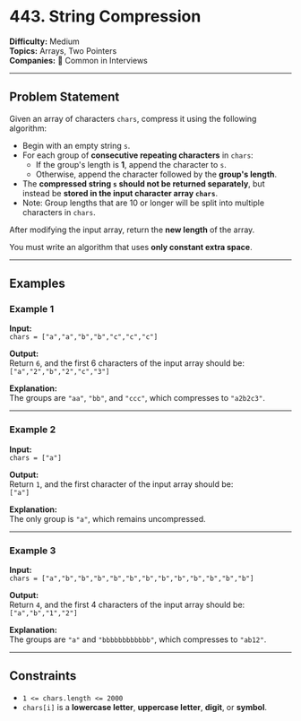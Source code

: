 # 443. String Compression

**Difficulty:** Medium  
**Topics:** Arrays, Two Pointers  
**Companies:** 📌 Common in Interviews

---

## Problem Statement

Given an array of characters `chars`, compress it using the following algorithm:

- Begin with an empty string `s`.
- For each group of **consecutive repeating characters** in `chars`:
  - If the group's length is **1**, append the character to `s`.
  - Otherwise, append the character followed by the **group's length**.
- The **compressed string `s` should not be returned separately**, but instead be **stored in the input character array `chars`**.
- Note: Group lengths that are 10 or longer will be split into multiple characters in `chars`.

After modifying the input array, return the **new length** of the array.

You must write an algorithm that uses **only constant extra space**.

---

## Examples

### Example 1

**Input:**  
`chars = ["a","a","b","b","c","c","c"]`  

**Output:**  
Return `6`, and the first 6 characters of the input array should be:  
`["a","2","b","2","c","3"]`  

**Explanation:**  
The groups are `"aa"`, `"bb"`, and `"ccc"`, which compresses to `"a2b2c3"`.

---

### Example 2

**Input:**  
`chars = ["a"]`  

**Output:**  
Return `1`, and the first character of the input array should be:  
`["a"]`  

**Explanation:**  
The only group is `"a"`, which remains uncompressed.

---

### Example 3

**Input:**  
`chars = ["a","b","b","b","b","b","b","b","b","b","b","b","b"]`  

**Output:**  
Return `4`, and the first 4 characters of the input array should be:  
`["a","b","1","2"]`  

**Explanation:**  
The groups are `"a"` and `"bbbbbbbbbbbb"`, which compresses to `"ab12"`.

---

## Constraints

- `1 <= chars.length <= 2000`
- `chars[i]` is a **lowercase letter**, **uppercase letter**, **digit**, or **symbol**.
